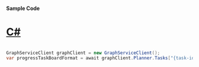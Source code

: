 #### Sample Code
# [C#](#tab/Csharp)

```C#

GraphServiceClient graphClient = new GraphServiceClient();
var progressTaskBoardFormat = await graphClient.Planner.Tasks["{task-id}"].ProgressTaskBoardFormat.Request().GetAsync();

```